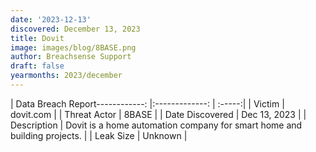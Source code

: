 ```yaml
---
date: '2023-12-13'
discovered: December 13, 2023
title: Dovit
image: images/blog/8BASE.png
author: Breachsense Support
draft: false
yearmonths: 2023/december
---
```


| Data Breach Report------------:     |:-------------:    | :-----:|
| Victim      | dovit.com      | 
| Threat Actor      | 8BASE      | 
| Date Discovered      | Dec 13, 2023      | 
| Description      | Dovit is a home automation company for smart home and building projects.      | 
| Leak Size      | Unknown      | 

